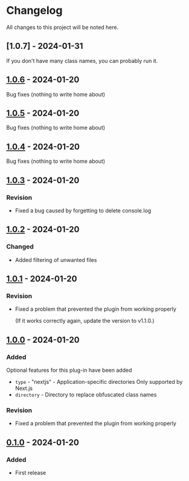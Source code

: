 # Changelog

All changes to this project will be noted here.

## [1.0.7] - 2024-01-31

If you don't have many class names, you can probably run it.

## [1.0.6] - 2024-01-20

Bug fixes (nothing to write home about)

## [1.0.5] - 2024-01-20

Bug fixes (nothing to write home about)

## [1.0.4] - 2024-01-20

Bug fixes (nothing to write home about)

## [1.0.3] - 2024-01-20

### Revision

- Fixed a bug caused by forgetting to delete console.log

## [1.0.2] - 2024-01-20

### Changed

- Added filtering of unwanted files

## [1.0.1] - 2024-01-20

### Revision

- Fixed a problem that prevented the plugin from working properly

  (If it works correctly again, update the version to v1.1.0.)

## [1.0.0] - 2024-01-20

### Added

Optional features for this plug-in have been added

- `type` - "nextjs" - Application-specific directories Only supported by Next.js
- `directory` - Directory to replace obfuscated class names

### Revision

- Fixed a problem that prevented the plugin from working properly

## [0.1.0] - 2024-01-20

### Added

- First release

[0.1.0]: https://www.npmjs.com/package/postcss-classname-obfuscator/v/0.1.0
[1.0.0]: https://www.npmjs.com/package/postcss-classname-obfuscator/v/1.0.0
[1.0.1]: https://www.npmjs.com/package/postcss-classname-obfuscator/v/1.0.1
[1.0.2]: https://www.npmjs.com/package/postcss-classname-obfuscator/v/1.0.2
[1.0.3]: https://www.npmjs.com/package/postcss-classname-obfuscator/v/1.0.3
[1.0.4]: https://www.npmjs.com/package/postcss-classname-obfuscator/v/1.0.4
[1.0.5]: https://www.npmjs.com/package/postcss-classname-obfuscator/v/1.0.5
[1.0.6]: https://www.npmjs.com/package/postcss-classname-obfuscator/v/1.0.6
